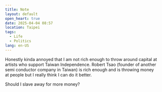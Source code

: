```yaml
---
title: Note
layout: default
open_heart: true
date: 2025-04-04 08:57
location: Taipei
tags: 
  - Life
  - Politics
lang: en-US
---
```


Honestly kinda annoyed that I am not rich enough to throw around capital at artists who support Taiwan Independence. Robert Tsao (founder of another semi conductor company in Taiwan) is rich enough and is throwing money at people but I really think I can do it better.

Should I slave away for more money?

